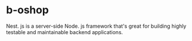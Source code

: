 # b-oshop
Nest. js is a server-side Node. js framework that's great for building highly testable and maintainable backend applications.
